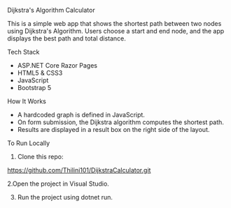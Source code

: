Dijkstra's Algorithm Calculator

This is a simple web app that shows the shortest path between two nodes using Dijkstra's Algorithm. Users choose a start and end node, and the app displays the best path and total distance.

Tech Stack

- ASP.NET Core Razor Pages
- HTML5 & CSS3
- JavaScript 
- Bootstrap 5


 How It Works

- A hardcoded graph is defined in JavaScript.
- On form submission, the Dijkstra algorithm computes the shortest path.
- Results are displayed in a result box on the right side of the layout.


 To Run Locally

1. Clone this repo:

https://github.com/Thilini101/DijkstraCalculator.git

2.Open the project in Visual Studio.

3. Run the project using dotnet run.
